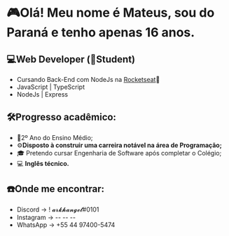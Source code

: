 # 🎮Olá! Meu nome é Mateus, sou do Paraná e tenho apenas 16 anos.

## 💻<strong>Web Developer (🔴Student)</strong></br>

<ul>
  <li>Cursando Back-End com NodeJs na <a href="https://www.rocketseat.com.br/" target="_blank">Rocketseat<a/>📒</li>
  <li>JavaScript | TypeScript</li>
  <li>NodeJs | Express</li>
</ul>

## 🛠️Progresso acadêmico:
+ 📝2º Ano do Ensino Médio;</br>
+ ⚙️<strong>Disposto à construir uma carreira notável na área de Programação;</strong></br>
+ 🎓 Pretendo cursar Engenharia de Software após completar o Colégio;
+ 💻 <strong>Inglês técnico.</strong>

## ☎️Onde me encontrar:
+ Discord -> ! 𝓪𝓻𝓴𝓱𝓪𝓷𝓰𝓮𝓵#0101
+ Instagram -> -- -- --
+ WhatsApp -> +55 44 97400-5474
